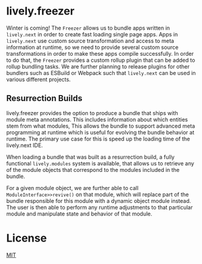 # lively.freezer

Winter is coming! The `Freezer` allows us to bundle apps written in `lively.next` in order to create fast loading single page apps.
Apps in `lively.next` use custom source transformation and access to meta information at runtime, so we need to provide several custom source transformations in order to make these apps compile successfully.
In order to do that, the `Freezer` provides a custom rollup plugin that can be added to rollup bundling tasks.
We are further planning to release plugins for other bundlers such as ESBuild or Webpack such that `lively.next` can be used in various different projects.

## Resurrection Builds

lively.freezer provides the option to produce a bundle that ships with module meta annotations. 
This includes information about which entities stem from what modules, 
This allows the bundle to support advanced meta programming at runtime which is useful for evolving the bundle behavior at runtime.
The primary use case for this is speed up the loading time of the lively.next IDE.

When loading a bundle that was built as a resurrection build, a fully functional `lively.modules` system is available, that allows us to retrieve any of the module objects that correspond to the modules included in the bundle.

For a given module object, we are further able to call `ModuleInterface>>revive()` on that module, which will replace part of the bundle responsible for this module with a dynamic object module instead. The user is then able to perform any runtime adjustments to that particular module and manipulate state and behavior of that module.

# License

[MIT](LICENSE)